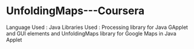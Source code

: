 # UnfoldingMaps---Coursera

Language Used : Java
Libraries Used : Processing library for Java GApplet and GUI elements
                 and UnfoldingMaps library for Google Maps in Java Applet
